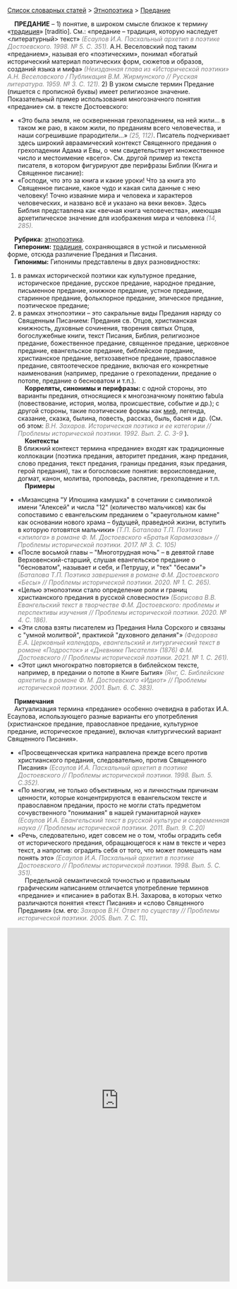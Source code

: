 <style>
st { color: Gray;
  font-style: italic;}
</style>

[Список словарных статей](https://thesaurus-dostoevsky.github.io/Thesaurus/) > [Этнопоэтика](ethnopoe.md) > [Предание](предание.md) 

&nbsp;&nbsp;&nbsp;&nbsp;**ПРЕДАНИЕ** – 1) понятие, в широком смысле близкое к термину «[традиция](традиция.md)» [traditio]. См.: «предание – традиция, которую наследует <литературный> текст» <st>(Есаулов И.А. Пасхальный архетип в поэтике Достоевского. 1998. № 5. С. 351). </st> А.Н. Веселовский под таким «преданием», называя его «поэтическим», понимал «богатый исторический материал поэтических форм, сюжетов и образов, созданий языка и мифа» <st>(Неизданная глава из «Исторической поэтики» А.Н. Веселовского / Публикация В.М. Жирмунского // Русская литература. 1959. № 3. С. 121). </st> 2) В узком смысле термин Предание (пишется с прописной буквы) имеет религиозное значение. Показательный пример использования многозначного понятия «предание» см. в тексте Достоевского:
* «Это была земля, не оскверненная грехопадением, на ней жили... в таком же раю, в каком жили, по преданиям всего человечества, и наши согрешившие прародители...» <st>(25, 112)</st>. Писатель подчеркивает здесь широкий авраамический контекст  Священного предания о грехопадении Адама и Евы, о чем свидетельствует множественное число и местоимение «всего». См. другой пример из текста писателя, в котором фигурируют две перифразы Библии (Книга и Священное писание):
* «Господи, что это за книга и какие уроки! Что за книга это Священное писание, какое чудо и какая сила данные с нею человеку! Точно изваяние мира и человека и характеров человеческих, и названо всё и указано на веки веков». Здесь Библия представлена как «вечная книга человечества», имеющая архетипическое значение для изображения мира и человека <st>(14, 285).</st>  

&nbsp;&nbsp;&nbsp;&nbsp;**Рубрика:** [этнопоэтика](ethnopoe.md).  
&nbsp;&nbsp;&nbsp;&nbsp;**Гипероним:** [традиция](традиция.md), сохраняющаяся в устной и письменной форме, отсюда различение Предания и Писания.  
&nbsp;&nbsp;&nbsp;&nbsp;**Гипонимы:** Гипонимы представлены в двух разновидностях:  
1) в  рамках исторической поэтики как культурное предание, историческое предание, русское предание, народное предание, письменное предание, книжное предание, устное предание,  старинное предание, фольклорное предание, эпическое предание, поэтическое предание;  
2) в  рамках этнопоэтики – это сакральные виды Предания наряду со Священным Писанием: Предания св. Отцов, христианская книжность, духовные сочинения, творения святых Отцов, богослужебные книги, текст Писания, Библия, религиозное предание, божественное предание, священное предание, церковное предание, евангельское предание, библейское предание, христианское предание, ветхозаветное предание, православное предание, святоотеческое предание, включая его конкретные наименования (например, предание о грехопадении, предание  о потопе, предание о бесноватом и т.п.).   
&nbsp;&nbsp;&nbsp;&nbsp;**Корреляты, синонимы и перифразы:** с одной стороны, это варианты предания, относящиеся к многозначному понятию fabula  (повествование, история, молва, происшествие, событие и др.); с другой стороны,  такие поэтические формы как [миф](миф.md), легенда, сказание, сказка, былина, повесть, рассказ, быль, басня и др.  (См. об этом: <st> В.Н. Захаров. Историческая поэтика и ее категории // Проблемы исторической поэтики. 1992. Вып.  2. С. 3-9 </st>).  
&nbsp;&nbsp;&nbsp;&nbsp;**Контексты**  
В ближний контекст термина «предание» входят как традиционные коллокации (поэтика предания, авторитет предания,  жанр предания, слово предания, текст предания, границы предания, язык предания, герой предания), так и богословские понятия: вероисповедание, догмат, канон, молитва, проповедь, распятие, грехопадение и т.п.  
&nbsp;&nbsp;&nbsp;&nbsp;**Примеры**  
* «Мизансцена "У Илюшина камушка" в сочетании с символикой имени "Алексей" и числа "12" (количество мальчиков) как бы сопоставимо с евангельским преданием о "краеугольном камне" как основании нового храма – будущей, праведной жизни, вступить в которую готовятся мальчики» <st>(Т.П. Баталова Т.П. Поэтика «эпилога» в романе Ф. М. Достоевского «Братья Карамазовы» // Проблемы исторической поэтики. 2017. № 3. С. 105)</st>
* «После восьмой главы – "Многотрудная ночь" – в девятой главе Верховенский-старший, слушая евангельское предание о "бесноватом", называет и себя, и Петрушу, и "тех" "бесами"» <st>(Баталова Т.П. Поэтика завершения в романе Ф.М. Достоевского «Бесы» // Проблемы исторической поэтики. 2020. № 1. С. 265).</st>
* «Целью этнопоэтики стало определение роли и границ христианского предания в русской словесности» <st>(Борисова В.В. Евангельский текст в творчестве Ф.М. Достоевского: проблемы и перспективы изучения // Проблемы исторической поэтики. 2020. № 4. С. 186).</st>
* «Эти слова взяты писателем из Предания Нила Сорского и связаны с  "умной молитвой", практикой "духовного делания"» <st>(Федорова Е.А. Церковный календарь, евангельский и литургический текст в романе «Подросток» и «Дневнике Писателя» (1876) Ф.М. Достоевского // Проблемы исторической поэтики. 2021. № 1. С. 261).</st>
* «Этот цикл многократно повторяется в библейском тексте, например, в предании о потопе в Книге Бытия» <st>(Янг, С. Библейские архетипы в романе Ф. М. Достоевского «Идиот» // Проблемы исторической поэтики. 2001. Вып.  6. С. 383).</st>  
  
&nbsp;&nbsp;&nbsp;&nbsp;**Примечания**  
&nbsp;&nbsp;&nbsp;&nbsp;Актуализация термина «предание» особенно очевидна в работах И.А. Есаулова, использующего разные варианты его употребления (христианское предание, православное предание, культурное предание, историческое предание), включая «литургический вариант Священного Писания».
* «Просвещенческая критика направлена прежде всего против христианского предания, следовательно, против Священного Писания»  <st>(Есаулов И.А. Пасхальный архетип в поэтике Достоевского // Проблемы исторической поэтики. 1998. Вып.  5. С.352). </st>
* «По многим, не только объективным, но и личностным причинам ценности, которые концентрируются в евангельском тексте и православном предании, просто не могли стать предметом сочувственного "понимания" в нашей гуманитарной науке» <st>(Есаулов И.А. Евангельский текст в русской культуре и современная наука // Проблемы исторической поэтики. 2011. Вып.  9. С.20)</st>
* «Речь, следовательно, идет совсем не о том, чтобы оградить себя от исторического предания, обращающегося к нам в тексте и через текст, а напротив: оградить себя от того, что может помешать нам понять это» <st>(Есаулов И.А. Пасхальный архетип в поэтике Достоевского // Проблемы исторической поэтики. 1998. Вып.  5. С. 351).</st>  
&nbsp;&nbsp;&nbsp;&nbsp;Предельной семантической точностью  и правильным графическим написанием отличается употребление терминов «предание» и «писание» в работах В.Н. Захарова, в которых четко различаются понятия «текст Писания» и  «слово Священного Предания» (см. его: <st>Захаров В.Н. Ответ по существу // Проблемы исторической поэтики. 2005. Вып.  7. С. 11)</st>.

<iframe src="https://thesaurus-dostoevsky.github.io/nk/предание.html" style="border:0px;width:100%;height:800px" allowfullscreen="true" webkitallowfullscreen="true" mozallowfullscreen="true">
